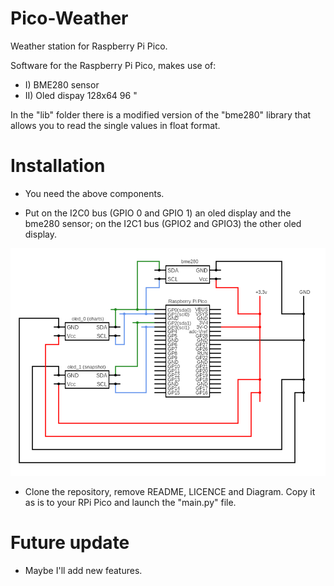 # Pico-Weather
Weather station for Raspberry Pi Pico.

Software for the Raspberry Pi Pico, makes use of:
* I) BME280 sensor
* II) Oled dispay 128x64 96 "

In the "lib" folder there is a modified version of the "bme280" library 
that allows you to read the single values in float format.

# Installation
* You need the above components.

* Put on the I2C0 bus (GPIO 0 and GPIO 1) an oled display and the bme280 sensor; 
on the I2C1 bus (GPIO2 and GPIO3) the other oled display.

![alt text](pico-weather_diagram.png "pico-weather_diagram")

* Clone the repository, remove README, LICENCE and Diagram. Copy it as is to your RPi Pico and launch the "main.py" file.

# Future update
* Maybe I'll add new features.
